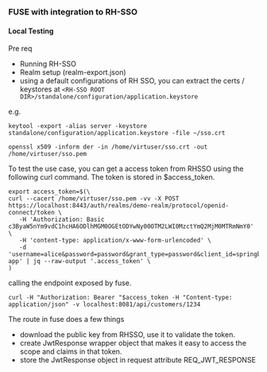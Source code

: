 ### FUSE with integration to RH-SSO

#### Local Testing

Pre req

- Running RH-SSO
- Realm setup (realm-export.json) 
- using a default configurations of RH SSO, you can extract the certs / keystores at ```<RH-SSO ROOT DIR>/standalone/configuration/application.keystore```

e.g.
```
keytool -export -alias server -keystore standalone/configuration/application.keystore -file ~/sso.crt

openssl x509 -inform der -in /home/virtuser/sso.crt -out /home/virtuser/sso.pem
```
To test the use case, you can get a access token from RHSSO using the following curl command. The token is stored in $access_token.

```
export access_token=$(\
curl --cacert /home/virtuser/sso.pem -vv -X POST   https://localhost:8443/auth/realms/demo-realm/protocol/openid-connect/token \
   -H 'Authorization: Basic c3ByaW5nYm9vdC1hcHA6ODlhMGM0OGEtODYwNy00OTM2LWI0MzctYmQ2MjM0MTRmNmY0' \
   -H 'content-type: application/x-www-form-urlencoded' \
   -d 'username=alice&password=password&grant_type=password&client_id=springboot-app' | jq --raw-output '.access_token' \
)
```
calling the endpoint exposed by fuse.

```
curl -H "Authorization: Bearer "$access_token -H "Content-type: application/json" -v localhost:8081/api/customers/1234

```
The route in fuse does a few things
- download the public key from RHSSO, use it to validate the token.
- create JwtResponse wrapper object that makes it easy to access the scope and claims in that token.
- store the JwtResponse object in request attribute REQ_JWT_RESPONSE



